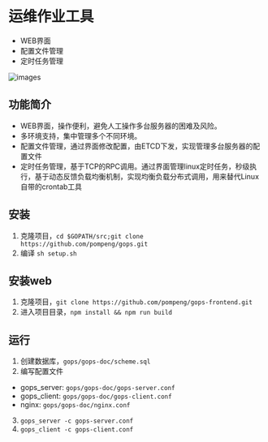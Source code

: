 # 运维作业工具
- WEB界面
- 配置文件管理
- 定时任务管理

![images](https://github.com/pompeng/gops/blob/master/C995628D-A206-4265-BA8E-F4B8D6CF600B.png)

## 功能简介
- WEB界面，操作便利，避免人工操作多台服务器的困难及风险。
- 多环境支持，集中管理多个不同环境。
- 配置文件管理，通过界面修改配置，由ETCD下发，实现管理多台服务器的配置文件
- 定时任务管理，基于TCP的RPC调用。通过界面管理linux定时任务，秒级执行，基于动态反馈负载均衡机制，实现均衡负载分布式调用，用来替代Linux自带的crontab工具

## 安装
1. 克隆项目，`cd $GOPATH/src;git clone https://github.com/pompeng/gops.git`
1. 编译 `sh setup.sh`

## 安装web
1. 克隆项目，`git clone https://github.com/pompeng/gops-frontend.git`
1. 进入项目目录，`npm install && npm run build`

## 运行
1. 创建数据库，`gops/gops-doc/scheme.sql`
2. 编写配置文件  
- gops_server: `gops/gops-doc/gops-server.conf`  
- gops_client: `gops/gops-doc/gops-client.conf`  
- nginx: `gops/gops-doc/nginx.conf`  
3. `gops_server -c gops-server.conf`
4. `gops_client -c gops-client.conf`
